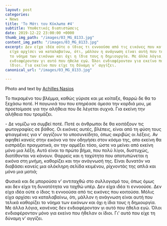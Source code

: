 ```yaml
---
layout: post
categories:
- News
title: 'Το Μάτι του Κύκλωπα #4'
subtitle: Υποθετικές διαπιστώσεις
date: 2019-12-22 23:00:00 +0000
thumb_img_path: "/images/03_MG_8133.jpg"
content_img_path: "/images/03_MG_8133.jpg"
excerpt: Δεν είχα ιδέα ούτε ο ίδιος τι εννοούσα από τις εικόνες που κοιτούσα. Μόλις
  είχα αρχίσει να καταλαβαίνω, ότι, μάλλον η ανάγνωση είναι αυτή που τελικά καθορίζει
  το νόημα των εικόνων και όχι η ίδια τους η δημιουργία. Με άλλα λόγια, κανένας δεν
  ενδιαφέρονταν γι αυτό που ήθελα εγώ. Όλοι ενδιαφέρονταν για εκείνο που ήθελαν οι
  ίδιοι. Για εκείνο που είχε τη δύναμη ν’ αγγίζει.
canonical_url: "/images/03_MG_8133.jpg"

---
```

Photo and text by <a href="https://anikon.org/" target="blank">Achilles Nasios</a>

Το πικραμένο του βλέμμα, καθώς γύρισε και με κοίταξε, θαρρώ δε θα το ξεχάσω ποτέ. Η παγωνιά του που επηρέασε άμεσα την καρδιά μου, με προετοίμασε για την αλήθεια που δε λέγεται συχνά. Για εκείνη την αλήθεια που τρομάζει.

\- Δε νομίζω να συμβεί ποτέ. Ποτέ οι άνθρωποι δε θα κοιτάξουν τις φωτογραφίες σε βάθος. Οι εικόνες αυτές, βλέπεις, είναι από τη φύση τους φτιαγμένες για ν’ αγγίζουν το υποσυνείδητο, όπως ακριβώς οι λέξεις. Αν αφηθεί κανείς στην εικόνα να τον οδηγήσει στον κόσμο της, απο εκείνη θα εισπράξει πραγματικά, αν την αρμέξει τόσο, ώστε να μείνει από εκείνη μόνο μια λέξη. Αυτό είναι το πρώτο βήμα, που πολύ λίγοι, δυστυχώς, διατίθονται να κάνουν. Θαρρείς και η ταχύτητα που αποτυπώνεται η εικόνα στη μνήμη, καθορίζει και την ανάγνωσή της. Είναι δυνατόν να διαβάσει κανείς μια ολόκληρη σελίδα κειμένου, ρίχνοντάς της απλά και μόνο μια ματιά;

Φυσικά και δε μπορούσα ν’ αντιταχθώ στο συλλογισμό του, όπως όμως και δεν είχα τη δυνατότητα να ταχθώ υπέρ. Δεν είχα ιδέα τι εννοούσε. Δεν είχα ιδέα ούτε ο ίδιος τι εννοούσα από τις εικόνες που κοιτούσα. Μόλις είχα αρχίσει να καταλαβαίνω, ότι, μάλλον η ανάγνωση είναι αυτή που τελικά καθορίζει το νόημα των εικόνων και όχι η ίδια τους η δημιουργία. Με άλλα λόγια, κανένας δεν ενδιαφέρονταν γι αυτό που ήθελα εγώ. Όλοι ενδιαφέρονταν μόνο για εκείνο που ήθελαν οι ίδιοι. Γι' αυτό που είχε τη δύναμη ν’ αγγίζει.
